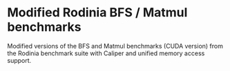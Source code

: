 Modified Rodinia BFS / Matmul benchmarks
====

Modified versions of the BFS and Matmul benchmarks (CUDA version) from the
Rodinia benchmark suite with Caliper and unified memory access support.
